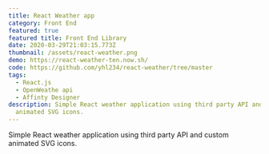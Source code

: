 ```yaml
---
title: React Weather app
category: Front End
featured: true
featured title: Front End Library
date: 2020-03-29T21:03:15.773Z
thumbnail: /assets/react-weather.png
demo: https://react-weather-ten.now.sh/
code: https://github.com/yhl234/react-weather/tree/master
tags:
  - React.js
  - OpenWeathe api
  - Affinty Designer
description: Simple React weather application using third party API and custom
  animated SVG icons.
---
```

Simple React weather application using third party API and custom animated SVG icons.